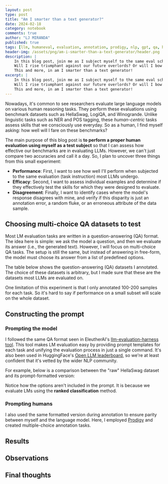 ```yaml
---
layout: post
type: post
title: "Am I smarter than a text generator?"
date: 2024-02-18
category: notebook
comments: true
author: "LJ MIRANDA"
published: true
tags: [llm, humaneval, evaluation, annotation, prodigy, nlp, gpt, qa, hellaswag, winogrande, ranked classification]
header-img: /assets/png/am-i-smarter-than-a-text-generator/header.png
description: |
    In this blog post, join me as I subject myself to the same eval schemes large language models undergo.
    Will I rise triumphant against our future overlords? Or will I bow down to their supreme intelligence?
    This and more, in am I smarter than a text generator!
excerpt: |
    In this blog post, join me as I subject myself to the same eval schemes large language models undergo.
    Will I rise triumphant against our future overlords? Or will I bow down to their supreme intelligence?
    This and more, in am I smarter than a text generator!
---
```


<span class="firstcharacter">N</span>owadays, it's common to see researchers evaluate large language models on various human reasoning tasks.
They perform these evaluations using benchmark datasets such as HellaSwag, LogiQA, and Winogrande.
Unlike linguistic tasks such as NER and POS tagging, these *human-centric* tasks assess skills that we consciously use everyday. So as a human, I find myself asking: how well will I fare on these benchmarks?

The main purpose of this blog post is **to perform a proper human evaluation using myself as a test subject** 
so that I can assess how effective our benchmarks are in evaluating LLMs.
However, we can't just compare two accuracies and call it a day.
So, I plan to uncover three things from this small experiment: 

- **Performance**: First, I want to see how well I'll perform when subjected to the same evaluation (task instruction) most LLMs undergo. 
- **Efficacy**: Second, I want to assess individual examples and determine if they effectively test the skills for which they were designed to evaluate.
- **Disagreement**: Finally, I want to identify cases where the model's response disagrees with mine, and verify if this disparity is just an annotation error, a random fluke, or an erroneous attribute of the data sample.

## Choosing multi-choice QA datasets to test

Most LM evaluation tasks are written in a question-answering (QA) format.
The idea here is simple: we ask the model a question, and then we evaluate its answer (i.e., the generated text).
However, I will focus on multi-choice QA tasks.
The setup is still the same, but instead of answering in free-form, the model must choose its answer from a list of predefined options.

The table below shows the question-answering (QA) datasets I annotated.
The choice of these datasets is arbitrary, but I made sure that these are the datasets most LLMs are evaluated on.
<!-- insert table-->

One limitation of this experiment is that I only annotated 100-200 samples for each task.
So it's hard to say if performance on a small subset will scale on the whole dataset.

## Constructing the prompt

### Prompting the model

I followed the same QA format seen in EleutherAI's [llm-evaluation-harness tool](https://github.com/EleutherAI/lm-evaluation-harness).
This tool makes LM evaluation easy by providing prompt templates for each task and unifying the evaluation process in just a single command.
It's also been used in HuggingFace's [Open LLM leaderboard](https://huggingface.co/spaces/HuggingFaceH4/open_llm_leaderboard), so we're at least confident that it's vetted by the wider NLP community.

For example, below is a comparison between the "raw" HellaSwag dataset and its prompt-formatted version:

Notice how the options aren't included in the prompt.
It is because we evaluate LMs using the **ranked classification** method.

<!--explain-->


### Prompting humans

I also used the same formatted version during annotation to ensure parity between myself and the language model.
Here, I employed [Prodigy](https://prodigy.ai) and created multiple-choice annotation tasks.


## Results

<!--ranked classification -->

## Observations 

<!-- ### HellaSwag

### PIQA

### Winogrande


### LogiQA

### TruthfulQA -->

## Final thoughts
